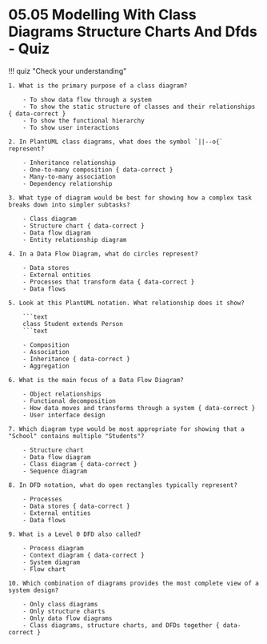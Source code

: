 # 05.05 Modelling With Class Diagrams Structure Charts And Dfds - Quiz

!!! quiz "Check your understanding"

    1. What is the primary purpose of a class diagram?

        - To show data flow through a system
        - To show the static structure of classes and their relationships { data-correct }
        - To show the functional hierarchy
        - To show user interactions

    2. In PlantUML class diagrams, what does the symbol `||--o{` represent?

        - Inheritance relationship
        - One-to-many composition { data-correct }
        - Many-to-many association
        - Dependency relationship

    3. What type of diagram would be best for showing how a complex task breaks down into simpler subtasks?

        - Class diagram
        - Structure chart { data-correct }
        - Data flow diagram
        - Entity relationship diagram

    4. In a Data Flow Diagram, what do circles represent?

        - Data stores
        - External entities
        - Processes that transform data { data-correct }
        - Data flows

    5. Look at this PlantUML notation. What relationship does it show?

        ```text
        class Student extends Person
        ```text

        - Composition
        - Association
        - Inheritance { data-correct }
        - Aggregation

    6. What is the main focus of a Data Flow Diagram?

        - Object relationships
        - Functional decomposition
        - How data moves and transforms through a system { data-correct }
        - User interface design

    7. Which diagram type would be most appropriate for showing that a "School" contains multiple "Students"?

        - Structure chart
        - Data flow diagram
        - Class diagram { data-correct }
        - Sequence diagram

    8. In DFD notation, what do open rectangles typically represent?

        - Processes
        - Data stores { data-correct }
        - External entities
        - Data flows

    9. What is a Level 0 DFD also called?

        - Process diagram
        - Context diagram { data-correct }
        - System diagram
        - Flow chart

    10. Which combination of diagrams provides the most complete view of a system design?

        - Only class diagrams
        - Only structure charts
        - Only data flow diagrams
        - Class diagrams, structure charts, and DFDs together { data-correct }
